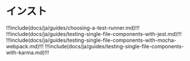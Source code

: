 # インスト

!!!include(docs/ja/guides/choosing-a-test-runner.md)!!!
!!!include(docs/ja/guides/testing-single-file-components-with-jest.md)!!!
!!!include(docs/ja/guides/testing-single-file-components-with-mocha-webpack.md)!!!
!!!include(docs/ja/guides/testing-single-file-components-with-karma.md)!!!
